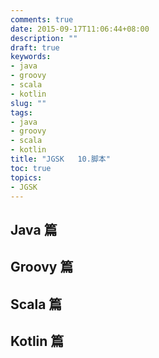 ```yaml
---
comments: true
date: 2015-09-17T11:06:44+08:00
description: ""
draft: true
keywords:
- java
- groovy
- scala
- kotlin
slug: ""
tags:
- java
- groovy
- scala
- kotlin
title: "JGSK   10.脚本"
toc: true
topics:
- JGSK
---
```


## Java 篇

## Groovy 篇

## Scala 篇

## Kotlin 篇


